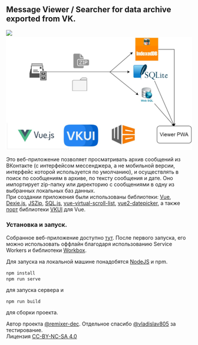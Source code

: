 ## Message Viewer / Searcher for data archive exported from VK.

![](demo.gif)  
![](diagram.jpg)

Это веб-приложение позволяет просматривать архив сообщений из ВКонтакте (с интерфейсом мессенджера, а не мобильной версии, интерфейс которой используется по умолчанию), и осуществлять в поиск по сообщениям в архиве, по тексту сообщения и дате. Оно импортирует zip-папку или директорию с сообщениями в одну из выбранных локальных баз данных.  
При создании приложения были использованы библиотеки: [Vue](https://github.com/vuejs/vue), [Dexie.js](https://github.com/dfahlander/Dexie.js), [JSZip](https://github.com/Stuk/jszip), [SQL.js](https://github.com/sql-js/sql.js), [vue-virtual-scroll-list](https://github.com/tangbc/vue-virtual-scroll-list), [vue2-datepicker](https://github.com/mengxiong10/vue2-datepicker), а также [порт](https://github.com/Urapywka/vkui) библиотеки [VKUI](https://github.com/VKCOM/VKUI) для Vue.  
  
### Установка и запуск.
Собранное веб-приложение доступно [тут](https://remixer-dec.github.io/vk-export-msg-searcher). После первого запуска, его можно использовать оффлайн благодаря использованию Service Workers и библиотеки [Workbox](https://developers.google.com/web/tools/workbox/).  

Для запуска на локальной машине понадобятся [NodeJS](https://nodejs.org/en/) и npm.  
```
npm install  
npm run serve
```
для запуска сервера и 
```
npm run build
```
для сборки проекта.
  
Автор проекта [@remixer-dec](https://github.com/remixer-dec/). Отдельное спасибо [@vladislav805](https://github.com/vladislav805) за тестирование.  
Лицензия [CC-BY-NC-SA 4.0](https://creativecommons.org/licenses/by-nc-sa/4.0/deed.ru)